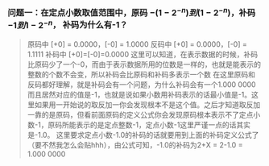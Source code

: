 ### 问题一：在定点小数取值范围中，原码 $-(1-2^{-n})到(1-2^{-n})$，补码 $-1到1-2^{-n}$， 补码为什么有-1？
> 原码中
> [+0] = 0.0000，[-0] = 1.0000
> 反码中
> [+0] = 0.0000，[-0] = 1.1111
> 补码中
> [+0]=[-0]=0.0000
> 这里可以知道，在表示数据的时候，补码比原码少了一个-0，而由于表示数据所用的位数是一样的，也就是能表示的整数的个数不会变，所以补码会比原码和补码多表示一个数
> 在这里原码和反码都好理解，就是补码会有一个问题，为什么补码会有一个1.000 0000而且居然对应的值是-1，也就是说如果小数用补码表示的话最小值是-1。这里如果用一开始说的取反加一你会发现根本不是这个值。之后才知道取反加一靠的是原码，但看前面原码的定义公式你会发现原码根本表示不了定点小数-1，原码所能表示的是定点整数-1，定点小数-1这里严谨一点的话其实是-1.0。
这里要求定点小数-1.0的补码的话就要用到上面的补码定义公式了（要不然我怎么会贴hhh），由公式可知，-1.0的补码为2+X = 2-1.0 = 1.000 0000
